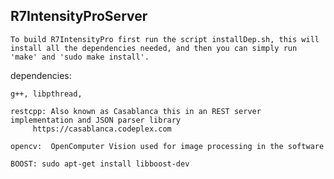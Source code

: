 R7IntensityProServer
--------------------

	To build R7IntensityPro first run the script installDep.sh, this will install all the dependencies needed, and then you can simply run 'make' and 'sudo make install'.

dependencies:

	g++, libpthread, 

	restcpp: Also known as Casablanca this in an REST server implementation and JSON parser library
		 https://casablanca.codeplex.com
	
	opencv:	 OpenComputer Vision used for image processing in the software

	BOOST: sudo apt-get install libboost-dev

